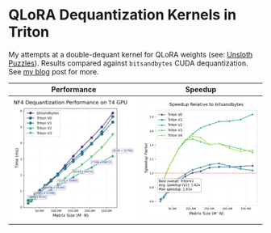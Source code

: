 # QLoRA Dequantization Kernels in Triton

My attempts at a double-dequant kernel for QLoRA weights (see: [Unsloth Puzzles](https://colab.research.google.com/drive/1JqKqA1XWeLHvnYAc0wzrR4JBCnq43HyH?usp=sharing)). Results compared against `bitsandbytes` CUDA dequantization. See [my blog](https://lweitkamp.github.io/posts/qlora_dequantize/) post for more.

| Performance | Speedup |
| ----------- | ------- |
| <img src="static/performance.png" width="400" /> |<img src="static/speedup.png" width="400" /> |

